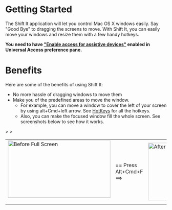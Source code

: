 # Getting Started #
The Shift It application will let you control Mac OS X windows easily. Say "Good Bye" to dragging the screens to move. With Shift It, you can easily move your windows and resize them with a few handy hotkeys.

**You need to have ["Enable access for assistive devices"](http://cocoatutorial.grapewave.com/wp-content/uploads/2010/01/accessibility.png) enabled in Universal Access preference pane.**

# Benefits #

Here are some of the benefits of using Shift It:
  * No more hassle of dragging windows to move them
  * Make you of the predefined areas to move the window.
    * For example, you can move a window to cover the left of your screen by using alt+Cmd+left arrow. See [HotKeys](HotKeys.md) for all the hotkeys.
    * Also, you can make the focused window fill the whole screen. See screenshots below to see how it works.
<table cellpadding='0px' cellspacing='0px' border='0px'>
</li></ul><blockquote><tr>
<td>
<img src='http://cocoatutorial.grapewave.com/wp-content/uploads/2010/02/beforeFullScreen.png' title='Before Full Screen' width='320px' height='180px' />
</blockquote></li></ul><blockquote></td>
<blockquote><td>== Press Alt+Cmd+F    ==>  </td>
> > <td> <img src='http://cocoatutorial.grapewave.com/wp-content/uploads/2010/02/afterFullScreen.png' title='After Pressing the hot key' width='320px' height='180px' />
</td>
</tr>
</table>